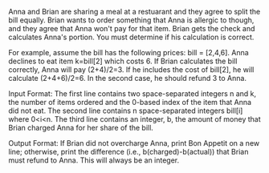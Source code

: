 Anna and Brian are sharing a meal at a restuarant and they agree to split the bill equally.
Brian wants to order something that Anna is allergic to though, and they agree that Anna won't pay for that item.
Brian gets the check and calculates Anna's portion. You must determine if his calculation is correct.

For example, assume the bill has the following prices: bill = [2,4,6].
Anna declines to eat item k=bill[2] which costs 6. If Brian calculates the bill correctly, Anna will pay (2+4)/2=3.
If he includes the cost of bill[2], he will calculate (2+4+6)/2=6. In the second case, he should refund 3 to Anna.

Input Format:
The first line contains two space-separated integers n and k, the number of items ordered and the 0-based index of the item that
Anna did not eat.
The second line contains n space-separated integers bill[i] where 0<i<n.
The third line contains an integer, b, the amount of money that Brian charged Anna for her share of the bill.

Output Format:
If Brian did not overcharge Anna, print Bon Appetit on a new line; otherwise, print the difference (i.e., b(charged)-b(actual))
that Brian must refund to Anna. This will always be an integer.


